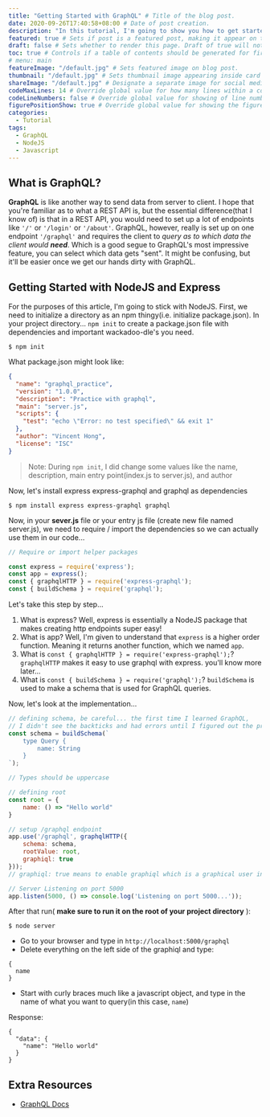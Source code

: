 ```yaml
---
title: "Getting Started with GraphQL" # Title of the blog post.
date: 2020-09-26T17:40:58+08:00 # Date of post creation.
description: "In this tutorial, I'm going to show you how to get started with GraphQL. GraphQL is an awesome technology that is faster compared to your typical REST API. I am going to be using NodeJS and Express to demonstrate the power of GraphQL." # Description used for search engine.
featured: true # Sets if post is a featured post, making it appear on the sidebar. A featured post won't be listed on the sidebar if it's the current page
draft: false # Sets whether to render this page. Draft of true will not be rendered.
toc: true # Controls if a table of contents should be generated for first-level links automatically.
# menu: main
featureImage: "/default.jpg" # Sets featured image on blog post.
thumbnail: "/default.jpg" # Sets thumbnail image appearing inside card on homepage.
shareImage: "/default.jpg" # Designate a separate image for social media sharing.
codeMaxLines: 14 # Override global value for how many lines within a code block before auto-collapsing.
codeLineNumbers: false # Override global value for showing of line numbers within code block.
figurePositionShow: true # Override global value for showing the figure label.
categories:
  - Tutorial
tags:
  - GraphQL
  - NodeJS
  - Javascript
---
```


## What is GraphQL?

**GraphQL** is like another way to send data from server to client. I hope that you're familiar as to what a REST API is, but the essential difference(that I know of) is that in a REST API, you would need to set up a lot of endpoints like `'/'` or `'/login'` or `'/about'`. GraphQL, however, really is set up on one endpoint `'/graphql'` and requires the client to *query as to which data the client would **need***. Which is a good segue to GraphQL's most impressive feature, you can select which data gets "sent". It might be confusing, but it'll be easier once we get our hands dirty with GraphQL.

## Getting Started with NodeJS and Express

For the purposes of this article, I'm going to stick with NodeJS. First, we need to initialize a directory as an npm thingy(i.e. initialize package.json). In your project directory... `npm init` to create a package.json file with dependencies and important wackadoo-dle's you need.

```shell
$ npm init
```

What package.json might look like:

```json
{
  "name": "graphql_practice",
  "version": "1.0.0",
  "description": "Practice with graphql",
  "main": "server.js",
  "scripts": {
    "test": "echo \"Error: no test specified\" && exit 1"
  },
  "author": "Vincent Hong",
  "license": "ISC"
}
```

> Note: During `npm init`, I did change some values like the name, description, main entry point(index.js to server.js), and author  

Now, let's install express express-graphql and graphql as dependencies
```shell
$ npm install express express-graphql graphql
```

Now, in your **sever.js** file or your entry js file (create new file named server.js), we need to require / import the dependencies so we can actually use them in our code...
```javascript
// Require or import helper packages

const express = require('express');
const app = express();
const { graphqlHTTP } = require('express-graphql');
const { buildSchema } = require('graphql');
```

Let's take this step by step...

1. What is express? Well, express is essentially a NodeJS package that makes creating http endpoints super easy!
2. What is app? Well, I'm given to understand that `express` is a higher order function. Meaning it returns another function, which we named `app`.
3. What is `const { graphqlHTTP } = require('express-graphql');`? `graphqlHTTP` makes it easy to use graphql with express. you'll know more later...
4. What is `const { buildSchema } = require('graphql');`? `buildSchema` is used to make a schema that is used for GraphQL queries.
   

Now, let's look at the implementation...
```javascript
// defining schema, be careful... the first time I learned GraphQL,
// I didn't see the backticks and had errors until I figured out the problem
const schema = buildSchema(`
    type Query {
        name: String
    }
`);

// Types should be uppercase

// defining root
const root = {
    name: () => "Hello world"
}

// setup /graphql endpoint
app.use('/graphql', graphqlHTTP({
    schema: schema,
    rootValue: root,
    graphiql: true
}));
// graphiql: true means to enable graphiql which is a graphical user interface for querying graphql stuff...

// Server Listening on port 5000
app.listen(5000, () => console.log('Listening on port 5000...'));

```

After that run( **make sure to run it on the root of your project directory** ):
```shell
$ node server
```

- Go to your browser and type in `http://localhost:5000/graphql`
- Delete everything on the left side of the graphiql and type:
```
{
  name
}
```
- Start with curly braces much like a javascript object, and type in the name of what you want to query(in this case, `name`)

Response:
```
{
  "data": {
    "name": "Hello world"
  }
}
```

## Extra Resources
- <a href="https://graphql.org/graphql-js/running-an-express-graphql-server/" target="_blank">GraphQL Docs</a>
